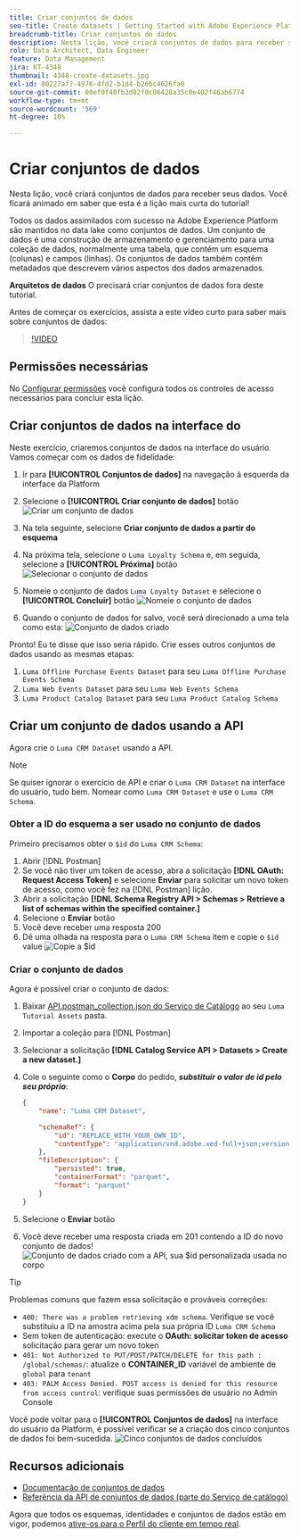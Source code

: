 ```yaml
---
title: Criar conjuntos de dados
seo-title: Create datasets | Getting Started with Adobe Experience Platform for Data Architects and Data Engineers
breadcrumb-title: Criar conjuntos de dados
description: Nesta lição, você criará conjuntos de dados para receber seus dados.
role: Data Architect, Data Engineer
feature: Data Management
jira: KT-4348
thumbnail: 4348-create-datasets.jpg
exl-id: 80227af7-4976-4fd2-b1d4-b26bc4626fa0
source-git-commit: 00ef0f40fb3d82f0c06428a35c0e402f46ab6774
workflow-type: tm+mt
source-wordcount: '569'
ht-degree: 10%

---
```


# Criar conjuntos de dados

<!--15min-->

Nesta lição, você criará conjuntos de dados para receber seus dados. Você ficará animado em saber que esta é a lição mais curta do tutorial!

Todos os dados assimilados com sucesso na Adobe Experience Platform são mantidos no data lake como conjuntos de dados. Um conjunto de dados é uma construção de armazenamento e gerenciamento para uma coleção de dados, normalmente uma tabela, que contém um esquema (colunas) e campos (linhas). Os conjuntos de dados também contêm metadados que descrevem vários aspectos dos dados armazenados.

**Arquitetos de dados** O precisará criar conjuntos de dados fora deste tutorial.

Antes de começar os exercícios, assista a este vídeo curto para saber mais sobre conjuntos de dados:
>[!VIDEO](https://video.tv.adobe.com/v/27269?learn=on)

## Permissões necessárias

No [Configurar permissões](configure-permissions.md) você configura todos os controles de acesso necessários para concluir esta lição.

<!--
* Permission items **[!UICONTROL Data Management]** > **[!UICONTROL View Datasets]** and **[!UICONTROL Manage Datasets]**
* Permission item **[!UICONTROL Sandboxes]** > `Luma Tutorial`
* User-role access to the `Luma Tutorial Platform` product profile
* Developer-role access to the `Luma Tutorial Platform` product profile (for API)
-->

## Criar conjuntos de dados na interface do

Neste exercício, criaremos conjuntos de dados na interface do usuário. Vamos começar com os dados de fidelidade:

1. Ir para **[!UICONTROL Conjuntos de dados]** na navegação à esquerda da interface da Platform
1. Selecione o **[!UICONTROL Criar conjunto de dados]** botão
   ![Criar um conjunto de dados](assets/datasets-createDataset.png)

1. Na tela seguinte, selecione **Criar conjunto de dados a partir do esquema**
1. Na próxima tela, selecione o `Luma Loyalty Schema` e, em seguida, selecione a **[!UICONTROL Próxima]** botão
   ![Selecionar o conjunto de dados](assets/datasets-selectSchema.png)

1. Nomeie o conjunto de dados `Luma Loyalty Dataset` e selecione o **[!UICONTROL Concluir]** botão
   ![Nomeie o conjunto de dados](assets/datasets-nameDataset.png)
1. Quando o conjunto de dados for salvo, você será direcionado a uma tela como esta:
   ![Conjunto de dados criado](assets/datasets-created.png)

Pronto! Eu te disse que isso seria rápido. Crie esses outros conjuntos de dados usando as mesmas etapas:

1. `Luma Offline Purchase Events Dataset` para seu `Luma Offline Purchase Events Schema`
1. `Luma Web Events Dataset` para seu `Luma Web Events Schema`
1. `Luma Product Catalog Dataset` para seu `Luma Product Catalog Schema`


## Criar um conjunto de dados usando a API

Agora crie o `Luma CRM Dataset` usando a API.

>[!NOTE]
>
>Se quiser ignorar o exercício de API e criar o `Luma CRM Dataset` na interface do usuário, tudo bem. Nomear como `Luma CRM Dataset` e use o `Luma CRM Schema`.

### Obter a ID do esquema a ser usado no conjunto de dados

Primeiro precisamos obter o `$id` do `Luma CRM Schema`:

1. Abrir [!DNL Postman]
1. Se você não tiver um token de acesso, abra a solicitação **[!DNL OAuth: Request Access Token]** e selecione **Enviar** para solicitar um novo token de acesso, como você fez na [!DNL Postman] lição.
1. Abrir a solicitação **[!DNL Schema Registry API > Schemas > Retrieve a list of schemas within the specified container.]**
1. Selecione o **Enviar** botão
1. Você deve receber uma resposta 200
1. Dê uma olhada na resposta para o `Luma CRM Schema` item e copie o `$id` value
   ![Copie a $id](assets/dataset-crm-getSchemaId.png)

### Criar o conjunto de dados

Agora é possível criar o conjunto de dados:

1. Baixar [API.postman_collection.json do Serviço de Catálogo](https://raw.githubusercontent.com/adobe/experience-platform-postman-samples/master/apis/experience-platform/Catalog%20Service%20API.postman_collection.json) ao seu `Luma Tutorial Assets` pasta.
1. Importar a coleção para [!DNL Postman]
1. Selecionar a solicitação **[!DNL Catalog Service API > Datasets > Create a new dataset.]**
1. Cole o seguinte como o **Corpo** do pedido, ***substituir o valor de id pelo seu próprio***:

   ```json
   {
       "name": "Luma CRM Dataset",
   
       "schemaRef": {
           "id": "REPLACE_WITH_YOUR_OWN_ID",
           "contentType": "application/vnd.adobe.xed-full+json;version=1"
       },
       "fileDescription": {
           "persisted": true,
           "containerFormat": "parquet",
           "format": "parquet"
       }
   }
   ```

1. Selecione o **Enviar** botão
1. Você deve receber uma resposta criada em 201 contendo a ID do novo conjunto de dados!
   ![Conjunto de dados criado com a API, sua $id personalizada usada no corpo](assets/datasets-crm-created.png)

>[!TIP]
>
> Problemas comuns que fazem essa solicitação e prováveis correções:
>
> * `400: There was a problem retrieving xdm schema`. Verifique se você substituiu a ID na amostra acima pela sua própria ID `Luma CRM Schema`
> * Sem token de autenticação: execute o **OAuth: solicitar token de acesso** solicitação para gerar um novo token
> * `401: Not Authorized to PUT/POST/PATCH/DELETE for this path : /global/schemas/`: atualize o **CONTAINER_ID** variável de ambiente de `global` para `tenant`
> * `403: PALM Access Denied. POST access is denied for this resource from access control`: verifique suas permissões de usuário no Admin Console


Você pode voltar para o **[!UICONTROL Conjuntos de dados]** na interface do usuário da Platform, é possível verificar se a criação dos cinco conjuntos de dados foi bem-sucedida.
![Cinco conjuntos de dados concluídos](assets/datasets-allComplete.png)


## Recursos adicionais

* [Documentação de conjuntos de dados](https://experienceleague.adobe.com/docs/experience-platform/catalog/datasets/overview.html?lang=pt-BR)
* [Referência da API de conjuntos de dados (parte do Serviço de catálogo)](https://www.adobe.io/experience-platform-apis/references/catalog/#tag/Datasets)

Agora que todos os esquemas, identidades e conjuntos de dados estão em vigor, podemos [ative-os para o Perfil do cliente em tempo real](enable-profiles.md).
